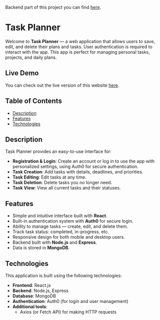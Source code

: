 Backend part of this project you can find [here](https://github.com/EkaTur/planner-backend).

# Task Planner

Welcome to **Task Planner** — a web application that allows users to save, edit, and delete their plans and tasks. User authentication is required to interact with the app. This app is perfect for managing personal tasks, projects, and daily plans.

## Live Demo

You can check out the live version of this website [here](https://planhere.netlify.app/).

## Table of Contents

- [Description](#description)
- [Features](#features)
- [Technologies](#technologies)

## Description

Task Planner provides an easy-to-use interface for:

- **Registration & Login**: Create an account or log in to use the app with personalized settings, using Auth0 for secure authentication.
- **Task Creation**: Add tasks with details, deadlines, and priorities.
- **Task Editing**: Edit tasks at any time.
- **Task Deletion**: Delete tasks you no longer need.
- **Task View**: View all current tasks and their statuses.

## Features

- Simple and intuitive interface built with **React**.
- Built-in authentication system with **Auth0** for secure login.
- Ability to manage tasks — create, edit, and delete them.
- Track task status: completed, in-progress, etc.
- Responsive design for both mobile and desktop users.
- Backend built with **Node.js** and **Express**.
- Data is stored in **MongoDB**.

## Technologies

This application is built using the following technologies:

- **Frontend**: React.js
- **Backend**: Node.js, Express
- **Database**: MongoDB
- **Authentication**: Auth0 (for login and user management)
- **Additional tools**: 
  - Axios (or Fetch API) for making HTTP requests
